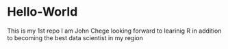# Hello-World
This is my 1st repo
I am John Chege looking forward to learinig R in addition to becoming the best data scientist in my region 
